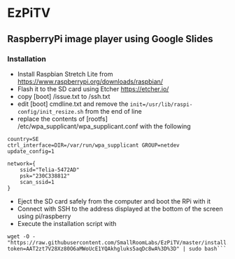 # EzPiTV
## RaspberryPi image player using Google Slides

### Installation

- Install Raspbian Stretch Lite from https://www.raspberrypi.org/downloads/raspbian/ 
- Flash it to the SD card using Etcher https://etcher.io/ 
- copy [boot] /issue.txt to /ssh.txt
- edit [boot] cmdline.txt and remove the `init=/usr/lib/raspi-config/init_resize.sh` from the end of line 
- replace the contents of [rootfs] /etc/wpa_supplicant/wpa_supplicant.conf with the following 
```
country=SE
ctrl_interface=DIR=/var/run/wpa_supplicant GROUP=netdev
update_config=1

network={
    ssid="Telia-5472AD"
    psk="230C338812"
    scan_ssid=1
}
```
- Eject the SD card safely from the computer and boot the RPi with it
- Connect with SSH to the address displayed at the bottom of the screen using pi/raspberry
- Execute the installation script with
```
wget -O - "https://raw.githubusercontent.com/SmallRoomLabs/EzPiTV/master/install.sh?token=AAT2zt7V28Xz80O6aMWoUcE1YQAkhgluks5aqDc8wA%3D%3D" | sudo bash```

